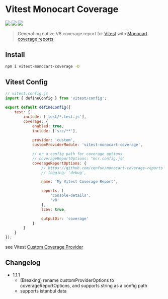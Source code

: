 # Vitest Monocart Coverage

[![](https://img.shields.io/npm/v/vitest-monocart-coverage)](https://www.npmjs.com/package/vitest-monocart-coverage)
[![](https://badgen.net/npm/dw/vitest-monocart-coverage)](https://www.npmjs.com/package/vitest-monocart-coverage)
![](https://img.shields.io/github/license/cenfun/vitest-monocart-coverage)


> Generating native V8 coverage report for [Vitest](https://github.com/vitest-dev/vitest) with [Monocart coverage reports](https://github.com/cenfun/monocart-coverage-reports)

## Install
```sh
npm i vitest-monocart-coverage -D
```

## Vitest Config
```js
// vitest.config.js
import { defineConfig } from 'vitest/config';

export default defineConfig({
    test: {
        include: ['test/*.test.js'],
        coverage: {
            enabled: true,
            include: ['src/**'],
            
            provider: 'custom',
            customProviderModule: 'vitest-monocart-coverage',

            // or a config path for coverage options
            // coverageReportOptions: "mcr.config.js"
            coverageReportOptions: {
                // https://github.com/cenfun/monocart-coverage-reports
                // logging: 'debug',

                name: 'My Vitest Coverage Report',

                reports: [
                    'console-details',
                    'v8'
                ],
                lcov: true,

                outputDir: 'coverage'
            }
        }
    }
});
```
see Vitest [Custom Coverage Provider](https://vitest.dev/guide/coverage.html#custom-coverage-provider)


## Changelog

- 1.1.1
    - (Breaking) rename customProviderOptions to coverageReportOptions, and supports string as a config path
    - supports istanbul data